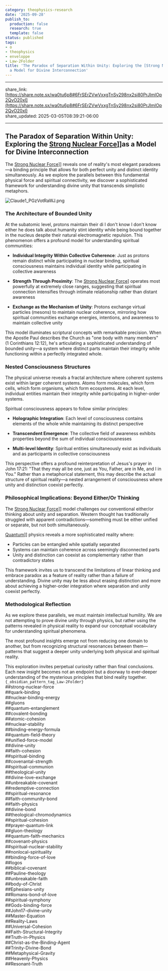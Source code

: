 ```yaml
---
category: theophysics-research
date: '2025-09-28'
publish_to:
  production: false
  research: true
  template: false
status: published
tags:
- o
- theophysics
- enveloppe
- Law-2Folder
title: 'The Paradox of Separation Within Unity: Exploring the [Strong Nuclear Force](Strong%20Nuclear%20Force.md)]]as
  a Model for Divine Interconnection'
---
```

   
   
---   
share_link: [https://share.note.sx/wa0tu6p8#6FrSErZVwVxxgTnSy298nx2si80PrJImlOp2QvO20xI](https://share.note.sx/wa0tu6p8#6FrSErZVwVxxgTnSy298nx2si80PrJImlOp2QvO20xI)   
share_updated: 2025-03-05T08:39:21-06:00   
   
---   
## The Paradox of Separation Within Unity: Exploring the [Strong Nuclear Force](../enveloppe/Strong%20Nuclear%20Force.md)]]as a Model for Divine Interconnection   
   
The [Strong Nuclear Force](../enveloppe/Strong%20Nuclear%20Force.md)]] reveals one of reality's most elegant paradoxes—a binding principle that allows for both perfect unity and distinct identity simultaneously. As we explore the parallels between this fundamental physical force and spiritual connectivity, we discover a sophisticated framework for understanding divine unity that transcends simplistic metaphors.   
   
![Claude1_PGzVotRaWJ.png](Claude1_PGzVotRaWJ.png)   
   
### The Architecture of Bounded Unity   
   
At the subatomic level, protons maintain their di I don't know I don't know either he does talk about humanity stint identity while being bound together in the nucleus despite their natural electromagnetic repulsion. This phenomenon offers a profound model for understanding spiritual communities:   
   
   
- **Individual Integrity Within Collective Coherence**: Just as protons remain distinct while participating in nuclear binding, spiritual consciousness maintains individual identity while participating in collective awareness   
       
   
- **Strength Through Proximity**: The [Strong Nuclear Force](../enveloppe/Strong%20Nuclear%20Force.md)] operates most powerfully at extremely close ranges, suggesting that spiritual connection intensifies through intimate relationship rather than distant awareness   
       
   
- **Exchange as the Mechanism of Unity**: Protons exchange virtual particles (mesons) to maintain nuclear coherence, mirroring how spiritual communities exchange energies, intentions, and awareness to maintain collective unity   
       
   
This model illuminates scriptural concepts with remarkable precision. When the Apostle Paul describes the Church as "one body with many members" (1 Corinthians 12:12), he's articulating a sophisticated understanding of bounded unity—a system where distinct parts maintain their integrity while functioning within a perfectly integrated whole.   
   
### Nested Consciousness Structures   
   
The physical universe reveals a fractal architecture where coherent systems exist within larger coherent systems. Atoms form molecules, which form cells, which form organisms, which form ecosystems. At each level, individual entities maintain their integrity while participating in higher-order systems.   
   
Spiritual consciousness appears to follow similar principles:   
   
   
- **Holographic Integration**: Each level of consciousness contains elements of the whole while maintaining its distinct perspective   
       
   
- **Transcendent Emergence**: The collective field of awareness exhibits properties beyond the sum of individual consciousnesses   
       
   
- **Multi-level Identity**: Spiritual entities simultaneously exist as individuals and as participants in collective consciousness   
       
   
This perspective offers a profound reinterpretation of Jesus's prayer in John 17:21: "That they may all be one, just as You, Father, are in Me, and I in You." Rather than a metaphorical statement, this may describe the actual structure of spiritual reality—a nested arrangement of consciousness where unity and distinction coexist perfectly.   
   
### Philosophical Implications: Beyond Either/Or Thinking   
   
The [Strong Nuclear Force](../enveloppe/Strong%20Nuclear%20Force.md)]] model challenges our conventional either/or thinking about unity and separation. Western thought has traditionally struggled with apparent contradictions—something must be either unified or separate, but not both simultaneously.   
   
[Quantum](../enveloppe/Quantum.md)]] physics reveals a more sophisticated reality where:   
   
   
- Particles can be entangled while spatially separated   
- Systems can maintain coherence across seemingly disconnected parts   
- Unity and distinction can coexist as complementary rather than contradictory states   
   
This framework invites us to transcend the limitations of linear thinking and embrace paradox as a feature of reality rather than a failure of understanding. Divine unity may be less about erasing distinction and more about achieving a higher-order integration where separation and unity coexist perfectly.   
   
### Methodological Reflection   
   
As we explore these parallels, we must maintain intellectual humility. We are not attempting to prove divine unity through physics, but rather using the patterns revealed in physical reality to expand our conceptual vocabulary for understanding spiritual phenomena.   
   
The most profound insights emerge not from reducing one domain to another, but from recognizing structural resonances between them—patterns that suggest a deeper unity underlying both physical and spiritual reality.   
   
This exploration invites perpetual curiosity rather than final conclusions. Each new insight becomes not an endpoint but a doorway to ever-deeper understanding of the mysterious principles that bind reality together.   
`{_obsidian_pattern_tag_Law-2Folder}`   
##strong-nuclear-force   
##quark-binding   
##nuclear-binding-energy   
##gluons   
##quantum-entanglement   
##covalent-bonding   
##atomic-cohesion   
##nuclear-stability   
##binding-energy-formula   
##quantum-field-theory   
##unified-force-model   
##divine-unity   
##faith-cohesion   
##spiritual-binding   
##covenantal-strength   
##spiritual-communion   
##theological-unity   
##divine-love-exchange   
##unbreakable-covenant   
##redemptive-connection   
##spiritual-resonance   
##faith-community-bond   
##faith-physics   
##divine-bond   
##theological-chromodynamics   
##spiritual-cohesion   
##prayer-quantum-link   
##gluon-theology   
##quantum-faith-mechanics   
##covenant-physics   
##spiritual-nuclear-stability   
##nonlocal-spirituality   
##binding-force-of-love   
##logos   
##biblical-covenant   
##Pauline-theology   
##unbreakable-faith   
##body-of-Christ   
##Ephesians-unity   
##Romans-bond-of-love   
##spiritual-symphony   
##Gods-binding-force   
##John17-divine-unity   
##Master-Equation   
##Reality-Laws   
##Universal-Cohesion   
##Faith-Structural-Integrity   
##Truth-in-Physics   
##Christ-as-the-Binding-Agent   
##Trinity-Divine-Bond   
##Metaphysical-Gravity   
##Heavenly-Physics   
##Resonant-Truth